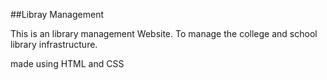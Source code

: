 ##Libray Management

This is an library management Website.
To manage the college and school library infrastructure.

made using HTML and CSS

